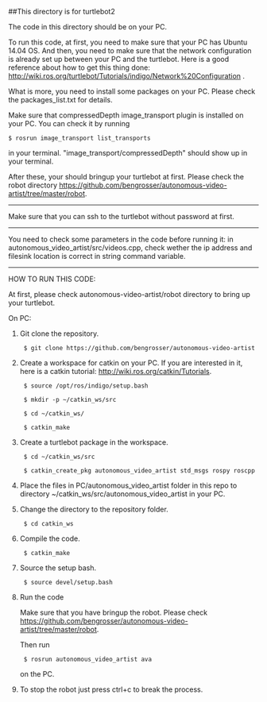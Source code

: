 ##This directory is for turtlebot2

The code in this directory should be on your PC.

To run this code, at first, you need to make sure that your PC has Ubuntu 14.04 OS. And then, you need to make sure that the network configuration is already set up between your PC and the turtlebot. Here is a good reference about how to get this thing done: http://wiki.ros.org/turtlebot/Tutorials/indigo/Network%20Configuration .

What is more, you need to install some packages on your PC. Please check the packages_list.txt for details.

Make sure that compressedDepth image_transport plugin is installed on your PC. You can check it by running

    $ rosrun image_transport list_transports

in your terminal. "image_transport/compressedDepth" should show up in your terminal. 

After these, your should bringup your turtlebot at first. Please check the robot directory https://github.com/bengrosser/autonomous-video-artist/tree/master/robot.


-------------------------------------

Make sure that you can ssh to the turtlebot without password at first.

-------------------------------------

You need to check some parameters in the code before running it: in autonomous_video_artist/src/videos.cpp, check wether the ip address and filesink location is correct in string command variable.

-------------------------------------

HOW TO RUN THIS CODE:

At first, please check autonomous-video-artist/robot directory to bring up your turtlebot.

On PC:

1. Git clone the repository. 

        $ git clone https://github.com/bengrosser/autonomous-video-artist

2. Create a workspace for catkin on your PC. If you are interested in it, here is a catkin tutorial: http://wiki.ros.org/catkin/Tutorials.

        $ source /opt/ros/indigo/setup.bash

        $ mkdir -p ~/catkin_ws/src

        $ cd ~/catkin_ws/

        $ catkin_make

3. Create a turtlebot package in the workspace.

        $ cd ~/catkin_ws/src

        $ catkin_create_pkg autonomous_video_artist std_msgs rospy roscpp

4. Place the files in PC/autonomous_video_artist folder in this repo to directory ~/catkin_ws/src/autonomous_video_artist in your PC.

5. Change the directory to the repository folder.

        $ cd catkin_ws

6. Compile the code.

        $ catkin_make

7. Source the setup bash.

        $ source devel/setup.bash

8. Run the code

    Make sure that you have bringup the robot. Please check https://github.com/bengrosser/autonomous-video-artist/tree/master/robot.

    Then run

        $ rosrun autonomous_video_artist ava
    
    on the PC.

9. To stop the robot just press ctrl+c to break the process.
